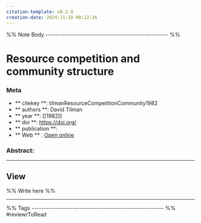 ```yaml
---
citation-template: v0.2.0
creation-date: 2024:11:18-00:22:26
---
```


%% Note Body --------------------------------------------------- %%
# Resource competition and community structure

### Meta
- ** citekey **: tilmanResourceCompetitionCommunity1982
- ** authors **: David Tilman
- ** year **: [[1982]]
- ** doi **: https://doi.org/
- ** publication **: 
- ** Web ** : [Open online]()


### Abstract:


___

## View

%% Write here %%





___
%% Tags  ------------------------------------------------------- %%
#review/ToRead
